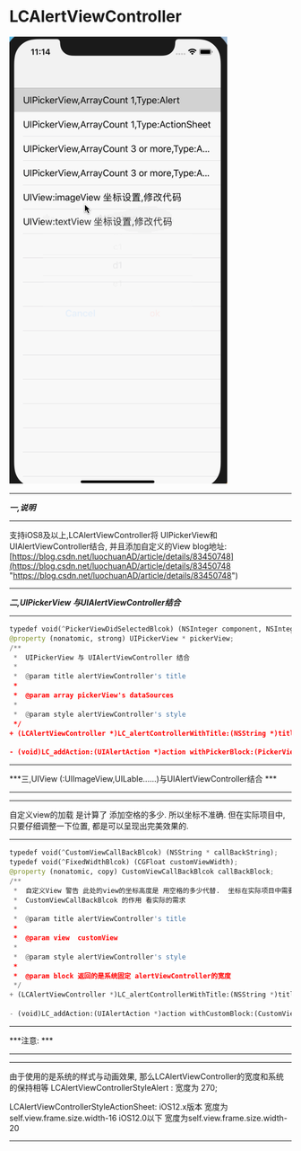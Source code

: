 # LCAlertViewController

![image](https://raw.githubusercontent.com/LuochuanAD/LCAlertViewController/add-license-1/LCAlertViewController/demo.gif)


***

***一,说明***

***
支持iOS8及以上,LCAlertViewController将 UIPickerView和UIAlertViewController结合, 并且添加自定义的View 
blog地址:
[https://blog.csdn.net/luochuanAD/article/details/83450748](https://blog.csdn.net/luochuanAD/article/details/83450748 "https://blog.csdn.net/luochuanAD/article/details/83450748")
***
***二,UIPickerView 与UIAlertViewController结合***

***

```python
typedef void(^PickerViewDidSelectedBlcok) (NSInteger component, NSInteger row);
@property (nonatomic, strong) UIPickerView * pickerView;
/**
 *  UIPickerView 与 UIAlertViewController 结合
 *
 *  @param title alertViewController's title
 *
 *  @param array pickerView's dataSources
 *
 *  @param style alertViewController's style
 */
+ (LCAlertViewController *)LC_alertControllerWithTitle:(NSString *)title dataArray:(NSArray *)array preferredStyle:(LCAlertViewControllerStyle)style;

- (void)LC_addAction:(UIAlertAction *)action withPickerBlock:(PickerViewDidSelectedBlcok)block;


```
***

***三,UIView (:UIImageView,UILable......)与UIAlertViewController结合 ***

***
***
自定义view的加载 是计算了 添加空格的多少. 所以坐标不准确. 但在实际项目中,只要仔细调整一下位置, 都是可以呈现出完美效果的.
***
```python
typedef void(^CustomViewCallBackBlcok) (NSString * callBackString);
typedef void(^FixedWidthBlcok) (CGFloat customViewWidth);
@property (nonatomic, copy) CustomViewCallBackBlcok callBackBlock;
/**
 *  自定义View 警告 此处的view的坐标高度是 用空格的多少代替.  坐标在实际项目中需要仔细调整
 *  CustomViewCallBackBlcok 的作用 看实际的需求
 *
 *  @param title alertViewController's title
 *
 *  @param view  customView
 *
 *  @param style alertViewController's style
 *
 *  @param block 返回的是系统固定 alertViewController的宽度
 */
+ (LCAlertViewController *)LC_alertControllerWithTitle:(NSString *)title customView:(UIView *)view preferredStyle:(LCAlertViewControllerStyle)style customWidth:(FixedWidthBlcok)block;

- (void)LC_addAction:(UIAlertAction *)action withCustomBlock:(CustomViewCallBackBlcok)block;

```
***

***注意: ***

***
***
由于使用的是系统的样式与动画效果, 那么LCAlertViewController的宽度和系统的保持相等
LCAlertViewControllerStyleAlert : 
宽度为 270;

LCAlertViewControllerStyleActionSheet:
iOS12.x版本 宽度为self.view.frame.size.width-16
iOS12.0以下 宽度为self.view.frame.size.width-20
***



